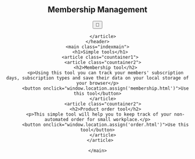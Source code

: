<!DOCTYPE html>
<html lang="en">
<head>
    <meta charset="UTF-8">
    <meta name="viewport" content="width=device-width, initial-scale=1.0">
    <title>Document</title>
    <link rel="stylesheet" href="styles.css">
    <script src="https://kit.fontawesome.com/6de3310472.js" crossorigin="anonymous"></script>
    <link rel="preconnect" href="https://fonts.googleapis.com">
    <link rel="preconnect" href="https://fonts.gstatic.com" crossorigin>
    <link href="https://fonts.googleapis.com/css2?family=Montserrat:ital,wght@0,100..900;1,100..900&display=swap" rel="stylesheet">
    <script src="dark.js"></script>
</head>
<body class="root">
    <header>
        <article>
                <h2>Membership Management</h2>
                <i class="fa-regular fa-user fa-lg" onclick="window.location.assign('login.html')"></i>
                <button id="toggleBtn">🌙 </button>
                
        </article>
    </header>
    <main class="indexmain">
      <h1>Simple tools</h1>
      <article class="countainer1">
        <article class="countainer2">
          <h2>Membership tool</h2>
          <p>Using this tool you can track your members' subscription days, subscription types and save their data on your local storage of your browser</p>
          <button onclick="window.location.assign('membership.html')">Use this tool</button>
        </article>
        <article class="countainer2">
          <h2>Product order tool</h2>
          <p>This simple tool will help you to keep track of your non-automated order for small workplace.</p>
          <button onclick="window.location.assign('order.html')">Use this tool</button>
        </article>
      </article>
        
    </main>
</body>
</html>
